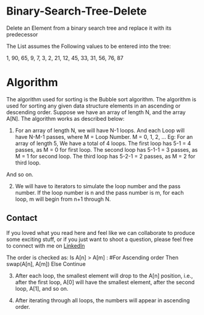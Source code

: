 # Binary-Search-Tree-Delete
Delete an Element from a binary search tree and replace it with its predecessor


The List assumes the Following values to be entered into the tree:

1, 90, 65, 9, 7, 3, 2, 21, 12, 45, 33, 31, 56, 76, 87

# Algorithm

The algorithm used for sorting is the Bubble sort algorithm. The algorithm is used for
sorting any given data structure elements in an ascending or descending order.
Suppose we have an array of length N, and the array A[N]. The algorithm works as
described below:

1) For an array of length N, we will have N-1 loops. And each Loop will have N-M-1
passes, where M = Loop Number. M = 0, 1, 2, ...
Eg: For an array of length 5, We have a total of 4 loops.
The first loop has 5-1 = 4 passes, as M = 0 for first loop.
The second loop has 5-1-1 = 3 passes, as M = 1 for second loop.
The third loop has 5-2-1 = 2 passes, as M = 2 for third loop.

And so on.

2) We will have to iterators to simulate the loop number and the pass number. If the
loop number is n and the pass number is m, for each loop, m will begin from n+1
through N.

## Contact
If you loved what you read here and feel like we can collaborate to produce some exciting stuff, or if you
just want to shoot a question, please feel free to connect with me on 
<a href="https://www.linkedin.com/in/vigviswa/" target="_blank">LinkedIn</a>


The order is checked as:
Is A[n] > A[m] : #For Ascending order
Then swap(A[n], A[m])
Else
Continue

3) After each loop, the smallest element will drop to the A[n] position, i.e., after the first
loop, A[0] will have the smallest element, after the second loop, A[1], and so on.

4) After iterating through all loops, the numbers will appear in ascending order.
